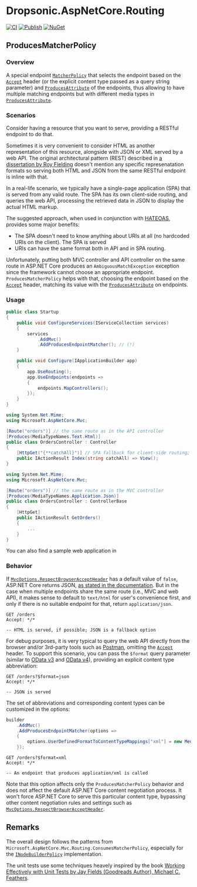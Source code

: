# Dropsonic.AspNetCore.Routing

[![CI](https://github.com/dropsonic/AspNetCore.Routing/actions/workflows/ci.yml/badge.svg)](https://github.com/dropsonic/AspNetCore.Routing/actions/workflows/ci.yml) [![Publish](https://github.com/dropsonic/AspNetCore.Routing/actions/workflows/publish.yml/badge.svg)](https://github.com/dropsonic/AspNetCore.Routing/actions/workflows/publish.yml) [![NuGet](https://img.shields.io/nuget/v/Dropsonic.AspNetCore.Routing)](https://www.nuget.org/packages/Dropsonic.AspNetCore.Routing)

## ProducesMatcherPolicy

### Overview

A special endpoint [`MatcherPolicy`](https://docs.microsoft.com/en-us/dotnet/api/microsoft.aspnetcore.routing.matcherpolicy) that selects the endpoint based on the [`Accept`](https://developer.mozilla.org/en-US/docs/Web/HTTP/Headers/Accept) header (or the explicit content type passed as a query string parameter) and [`ProducesAttribute`](https://docs.microsoft.com/en-us/dotnet/api/microsoft.aspnetcore.mvc.producesattribute) of the endpoints, thus allowing to have multiple matching endpoints but with different media types in [`ProducesAttribute`](https://docs.microsoft.com/en-us/dotnet/api/microsoft.aspnetcore.mvc.producesattribute).

### Scenarios

Consider having a resource that you want to serve, providing a RESTful endpoint to do that.

Sometimes it is very convenient to consider HTML as another representation of this resource, alongside with JSON or XML served by a web API. The original architectural pattern (REST) described in [a dissertation by Roy Fielding](https://www.ics.uci.edu/~fielding/pubs/dissertation/fielding_dissertation.pdf) doesn't mention any specific represenatation formats so serving both HTML and JSON from the same RESTful endpoint is inline with that.

In a real-life scenario, we typically have a single-page application (SPA) that is served from any valid route. The SPA has its own client-side routing, and queries the web API, processing the retrieved data in JSON to display the actual HTML markup.

The suggested approach, when used in conjunction with [HATEOAS](https://en.wikipedia.org/wiki/HATEOAS), provides some major benefits:

- The SPA doesn't need to know anything about URIs at all (no hardcoded URIs on the client). The SPA is served
- URIs can have the same format both in API and in SPA routing.

Unfortunately, putting both MVC controller and API controller on the same route in ASP.NET Core produces an `AmbiguousMatchException` exception since the framework cannot choose an appropriate endpoint. `ProducesMatcherPolicy` helps with that, choosing the endpoint based on the [`Accept`](https://developer.mozilla.org/en-US/docs/Web/HTTP/Headers/Accept) header, matching its value with the [`ProducesAttribute`](https://docs.microsoft.com/en-us/dotnet/api/microsoft.aspnetcore.mvc.producesattribute) on endpoints.

### Usage

```c#
public class Startup
{
    public void ConfigureServices(IServiceCollection services)
    {
        services
            .AddMvc()
            .AddProducesEndpointMatcher(); // (!)
    }

    public void Configure(IApplicationBuilder app)
    {
        app.UseRouting();
        app.UseEndpoints(endpoints =>
        {
            endpoints.MapControllers();
        });
    }
}
```

```c#
using System.Net.Mime;
using Microsoft.AspNetCore.Mvc;

[Route("orders")] // the same route as in the API controller
[Produces(MediaTypeNames.Text.Html)]
public class OrdersController : Controller
{
    [HttpGet("{**catchAll}")] // SPA fallback for client-side routing; an on-site equivalent of MapSpaFallbackRoute()
    public IActionResult Index(string catchAll) => View();
}
```

```c#
using System.Net.Mime;
using Microsoft.AspNetCore.Mvc;

[Route("orders")] // the same route as in the MVC controller
[Produces(MediaTypeNames.Application.Json)]
public class OrdersController : ControllerBase
{
    [HttpGet]
    public IActionResult GetOrders()
    {
        ...
    }
}
```

You can also find a sample web application in

### Behavior

If [`MvcOptions.RespectBrowserAcceptHeader`](https://docs.microsoft.com/en-us/dotnet/api/microsoft.aspnetcore.mvc.mvcoptions.respectbrowseracceptheader) has a default value of `false`, ASP.NET Core returns JSON, [as stated in the documentation](https://docs.microsoft.com/en-us/aspnet/core/web-api/advanced/formatting#browsers-and-content-negotiation). But in the case when multiple endpoints share the same route (i.e., MVC and web API), it makes sense to default to `text/html` for user's convenience first, and only if there is no suitable endpoint for that, return `application/json`.

```
GET /orders
Accept: */*

-- HTML is served, if possible; JSON is a fallback option
```

For debug purposes, it is very typical to query the web API directly from the browser and/or 3rd-party tools such as [Postman](https://www.postman.com), omitting the [`Accept`](https://developer.mozilla.org/en-US/docs/Web/HTTP/Headers/Accept) header. To support this scenario, you can pass the `$format` query parameter (similar to [OData v3](https://www.odata.org/documentation/odata-version-3-0/url-conventions/#url5.1.8) and [OData v4](https://docs.oasis-open.org/odata/odata-json-format/v4.01/odata-json-format-v4.01.html#sec_RequestingtheJSONFormat)), providing an explicit content type abbreviation:

```
GET /orders?$format=json
Accept: */*

-- JSON is served
```

The set of abbreviations and corresponding content types can be customized in the options:

```c#
builder
    .AddMvc()
    .AddProducesEndpointMatcher(options =>
    {
        options.UserDefinedFormatToContentTypeMappings["xml"] = new MediaType("application/xml");
    });
```

```
GET /orders?$format=xml
Accept: */*

-- An endpoint that produces application/xml is called
```

Note that this option affects only the `ProducesMatcherPolicy` behavior and does not affect the default ASP.NET Core content negotiation process. It won't force ASP.NET Core to serve this particular content type, bypassing other content negotiation rules and settings such as [`MvcOptions.RespectBrowserAcceptHeader`](https://docs.microsoft.com/en-us/dotnet/api/microsoft.aspnetcore.mvc.mvcoptions.respectbrowseracceptheader).

## Remarks

The overall design follows the patterns from `Microsoft.AspNetCore.Mvc.Routing.ConsumesMatcherPolicy`, especially for the [`INodeBuilderPolicy`](https://docs.microsoft.com/en-us/dotnet/api/microsoft.aspnetcore.routing.matching.inodebuilderpolicy) implementation.

The unit tests use some techniques heavely inspired by the book [Working Effectively with Unit Tests by Jay Fields (Goodreads Author), Michael C. Feathers](https://www.goodreads.com/book/show/22605938-working-effectively-with-unit-tests).
